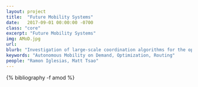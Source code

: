 ```yaml
---
layout: project
title:  "Future Mobility Systems"
date:   2017-09-01 00:00:00 -0700
class: "core"
excerpt: "Future Mobility Systems"
img: AMoD.jpg
url: 
blurb: "Investigation of large-scale coordination algorithms for the optimization of future mobility systems, with an emphasis on autonomous mobility on demand (AMoD) – a transformative and rapidly developing mode of transportation wherein fleets of self-driving vehicles transport passengers on demand within a city. Emphasis is placed on accounting for the couplings with other modes of transportation (in the context of an intermodal transportation system) and with other infrastructure (e.g., the power network). This line of research involves collaborations with a number of industry partners, from conceptual studies all the way to field deployments."
keywords: "Autonomous Mobility on Demand, Optimization, Routing"
people: "Ramon Iglesias, Matt Tsao"
---
```


<div class="project_bib">
{% bibliography -f amod %}
</div>
